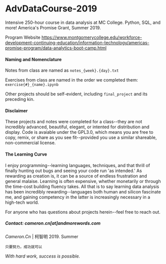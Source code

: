 # AdvDataCourse-2019
Intensive 250-hour course in data analysis at MC College. Python, SQL, and more! America's Promise Grant, Summer 2019.

Program Website 
https://www.montgomerycollege.edu/workforce-development-continuing-education/information-technology/americas-promise-program/data-analytics-boot-camp.html


#### Naming and Nomenclature

   Notes from class are named as `notes_{week}.{day}.txt`
   
   Exercises from class are named in the order we completed them: `exercise{#}_{name}.ipynb` 
   
   Other projects should be self-evident, including `final_project` and its preceding kin.

#### Disclaimer
   These projects and notes were completed for a class--they are not incredibly advanced, beautiful, elegant,
   or intented for distribution and display. Code is avaiable under the GPL3.0, which means you are free to
   copy, remix, or share as you see fit--provided you use a similar shareable, non-commercial license.
    
#### The Learning Curve
   I enjoy programming--learning languages, techniques, and that thrill of finally hunting out bugs and seeing your code 
   run 'as intended.' 
   As rewarding as creation is, it can be a source of endless frustration and general malaise. Learning is often expensive,
   whether monetarily or through the time-cost building fluency takes.
   All that is to say learning data analysis has been incredibly rewarding--languages both human and silicon fascinate me,
   and gaining competency in the latter is increasingly necessary in a high-tech world. 
    
  For anyone who has questions about projects herein--feel free to reach out.
   
##### Contact: cameron.cn[at]andmorewords.com


_Cameron.Cn_ | 柯智明
    2019. Summer
    
    只要努力，成功就可以
_With hard work, success is possible._
